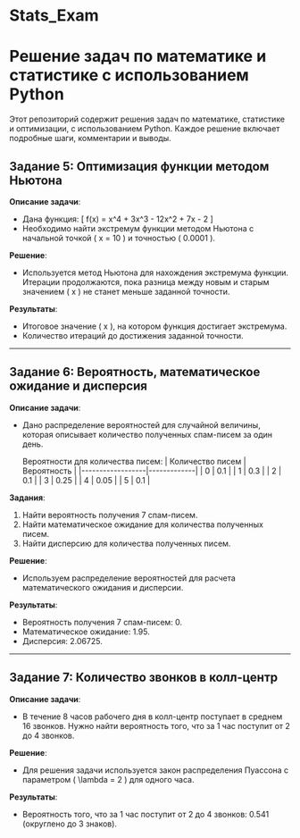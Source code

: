 # Stats_Exam

# Решение задач по математике и статистике с использованием Python

Этот репозиторий содержит решения задач по математике, статистике и оптимизации, с использованием Python. Каждое решение включает подробные шаги, комментарии и выводы.

## Задание 5: Оптимизация функции методом Ньютона

**Описание задачи**:
- Дана функция:
  \[
  f(x) = x^4 + 3x^3 - 12x^2 + 7x - 2
  \]
- Необходимо найти экстремум функции методом Ньютона с начальной точкой \( x = 10 \) и точностью \( 0.0001 \).

**Решение**:
- Используется метод Ньютона для нахождения экстремума функции. Итерации продолжаются, пока разница между новым и старым значением \( x \) не станет меньше заданной точности.

**Результаты**:
- Итоговое значение \( x \), на котором функция достигает экстремума.
- Количество итераций до достижения заданной точности.

---

## Задание 6: Вероятность, математическое ожидание и дисперсия

**Описание задачи**:
- Дано распределение вероятностей для случайной величины, которая описывает количество полученных спам-писем за один день.
  
  Вероятности для количества писем:
  | Количество писем | Вероятность |
  |------------------|-------------|
  | 0                | 0.1         |
  | 1                | 0.3         |
  | 2                | 0.1         |
  | 3                | 0.25        |
  | 4                | 0.05        |
  | 5                | 0.1         |
  
**Задания**:
1. Найти вероятность получения 7 спам-писем.
2. Найти математическое ожидание для количества полученных писем.
3. Найти дисперсию для количества полученных писем.

**Решение**:
- Используем распределение вероятностей для расчета математического ожидания и дисперсии.

**Результаты**:
- Вероятность получения 7 спам-писем: 0.
- Математическое ожидание: 1.95.
- Дисперсия: 2.06725.

---

## Задание 7: Количество звонков в колл-центр

**Описание задачи**:
- В течение 8 часов рабочего дня в колл-центр поступает в среднем 16 звонков. Нужно найти вероятность того, что за 1 час поступит от 2 до 4 звонков.

**Решение**:
- Для решения задачи используется закон распределения Пуассона с параметром \( \lambda = 2 \) для одного часа. 

**Результаты**:
- Вероятность того, что за 1 час поступит от 2 до 4 звонков: 0.541 (округлено до 3 знаков).
